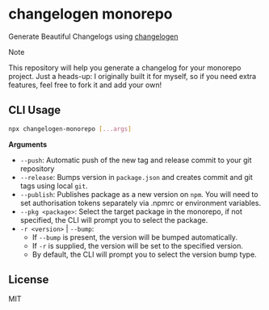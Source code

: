 # changelogen monorepo

Generate Beautiful Changelogs using [changelogen](https://github.com/unjs/changelogen)

>[!NOTE]
> This repository will help you generate a changelog for your monorepo project.
> Just a heads-up: I originally built it for myself, so if you need extra features,
> feel free to fork it and add your own!

## CLI Usage

```bash
npx changelogen-monorepo [...args]
```

**Arguments**

- `--push`: Automatic push of the new tag and release commit to your git repository
- `--release`: Bumps version in `package.json` and creates commit and git tags using local `git`.
- `--publish`: Publishes package as a new version on `npm`. You will need to set authorisation tokens separately via .npmrc or environment variables.
- `--pkg <package>`: Select the target package in the monorepo, if not specified, the CLI will prompt you to select the package.
- `-r <version>` | `--bump`:
  - If `--bump` is present, the version will be bumped automatically.
  - If `-r` is supplied, the version will be set to the specified version.
  - By default, the CLI will prompt you to select the version bump type.

## License

MIT
